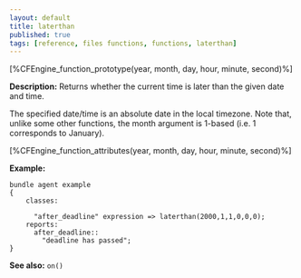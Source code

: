 ```yaml
---
layout: default
title: laterthan
published: true
tags: [reference, files functions, functions, laterthan]
---
```


[%CFEngine_function_prototype(year, month, day, hour, minute, second)%]

**Description:** Returns whether the current time is later than the given
date and time.

The specified date/time is an absolute date in the local timezone.
Note that, unlike some other functions, the month argument is 1-based (i.e. 1 corresponds to January).

[%CFEngine_function_attributes(year, month, day, hour, minute, second)%]

**Example:**

```cf3
bundle agent example
{
    classes:

      "after_deadline" expression => laterthan(2000,1,1,0,0,0);
    reports:
      after_deadline::
        "deadline has passed";
}
```

**See also:** `on()`
